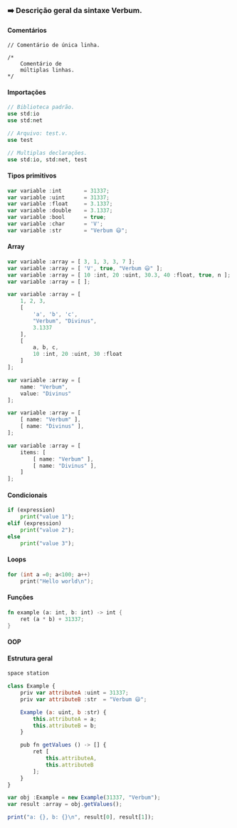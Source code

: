### :arrow_right: Descrição geral da sintaxe Verbum.

#### Comentários
```
// Comentário de única linha.

/*
    Comentário de
    múltiplas linhas.
*/
```


#### Importações
```php
// Biblioteca padrão.
use std:io
use std:net

// Arquivo: test.v.
use test

// Multiplas declarações.
use std:io, std:net, test
```


#### Tipos primitivos
```javascript
var variable :int       = 31337;
var variable :uint      = 31337;
var variable :float     = 3.1337;
var variable :double    = 3.1337;
var variable :bool      = true;
var variable :char      = 'V';
var variable :str       = "Verbum 😃";
```


#### Array
```javascript
var variable :array = [ 3, 1, 3, 3, 7 ];
var variable :array = [ 'V', true, "Verbum 😃" ];
var variable :array = [ 10 :int, 20 :uint, 30.3, 40 :float, true, n ];
var variable :array = [ ];

var variable :array = [
    1, 2, 3,
    [
        'a', 'b', 'c',
        "Verbum", "Divinus",
        3.1337
    ],
    [
        a, b, c,
        10 :int, 20 :uint, 30 :float
    ]
];

var variable :array = [
    name: "Verbum",
    value: "Divinus"
];

var variable :array = [
    [ name: "Verbum" ],
    [ name: "Divinus" ],
];

var variable :array = [
    items: [
        [ name: "Verbum" ],
        [ name: "Divinus" ],
    ]
];

```


#### Condicionais
```python
if (expression) 
    print("value 1");
elif (expression)
    print("value 2");
else
    print("value 3");
```

#### Loops
```c++
for (int a =0; a<100; a++)
    print("Hello world\n");
```

#### Funções
```rust
fn example (a: int, b: int) -> int {
    ret (a * b) + 31337;
}
```

#### OOP
#### Estrutura geral

```javascript
space station

class Example {
    priv var attributeA :uint = 31337;
    priv var attributeB :str  = "Verbum 😃";

    Example (a: uint, b :str) {
        this.attributeA = a;
        this.attributeB = b;
    }

    pub fn getValues () -> [] {
        ret [
            this.attributeA,
            this.attributeB
        ];
    }
}

var obj :Example = new Example(31337, "Verbum");
var result :array = obj.getValues();

print("a: {}, b: {}\n", result[0], result[1]);
```


